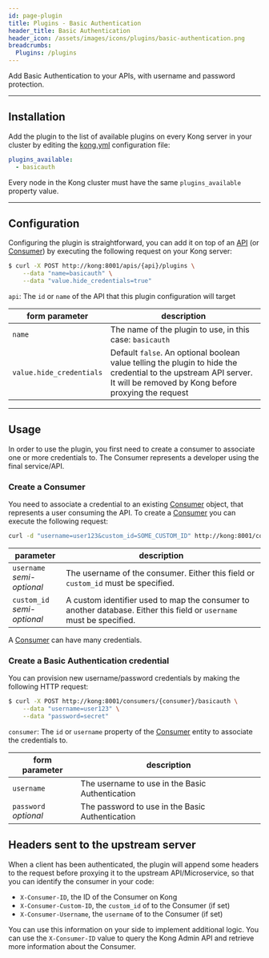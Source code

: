 ```yaml
---
id: page-plugin
title: Plugins - Basic Authentication
header_title: Basic Authentication
header_icon: /assets/images/icons/plugins/basic-authentication.png
breadcrumbs:
  Plugins: /plugins
---
```


Add Basic Authentication to your APIs, with username and password protection.

---

## Installation

Add the plugin to the list of available plugins on every Kong server in your cluster by editing the [kong.yml][configuration] configuration file:

```yaml
plugins_available:
  - basicauth
```

Every node in the Kong cluster must have the same `plugins_available` property value.

---

## Configuration

Configuring the plugin is straightforward, you can add it on top of an [API][api-object] (or [Consumer][consumer-object]) by executing the following request on your Kong server:

```bash
$ curl -X POST http://kong:8001/apis/{api}/plugins \
    --data "name=basicauth" \
    --data "value.hide_credentials=true"
```

`api`: The `id` or `name` of the API that this plugin configuration will target

form parameter               | description
 ---                         | ---
`name`                       | The name of the plugin to use, in this case: `basicauth`
`value.hide_credentials`     | Default `false`. An optional boolean value telling the plugin to hide the credential to the upstream API server. It will be removed by Kong before proxying the request

---

## Usage

In order to use the plugin, you first need to create a consumer to associate one or more credentials to. The Consumer represents a developer using the final service/API.

### Create a Consumer

You need to associate a credential to an existing [Consumer][consumer-object] object, that represents a user consuming the API. To create a [Consumer][consumer-object] you can execute the following request:

```bash
curl -d "username=user123&custom_id=SOME_CUSTOM_ID" http://kong:8001/consumers/
```

parameter                       | description
 ---                            | ---
`username`<br>*semi-optional*   | The username of the consumer. Either this field or `custom_id` must be specified.
`custom_id`<br>*semi-optional*  | A custom identifier used to map the consumer to another database. Either this field or `username` must be specified.

A [Consumer][consumer-object] can have many credentials.

### Create a Basic Authentication credential

You can provision new username/password credentials by making the following HTTP request:

```bash
$ curl -X POST http://kong:8001/consumers/{consumer}/basicauth \
    --data "username=user123" \
    --data "password=secret"
```

`consumer`: The `id` or `username` property of the [Consumer][consumer-object] entity to associate the credentials to.

form parameter             | description
 ---                       | ---
`username`                 | The username to use in the Basic Authentication
`password`<br>*optional*   | The password to use in the Basic Authentication

## Headers sent to the upstream server

When a client has been authenticated, the plugin will append some headers to the request before proxying it to the upstream API/Microservice, so that you can identify the consumer in your code:

* `X-Consumer-ID`, the ID of the Consumer on Kong
* `X-Consumer-Custom-ID`, the `custom_id` of to the Consumer (if set)
* `X-Consumer-Username`, the `username` of to the Consumer (if set)

You can use this information on your side to implement additional logic. You can use the `X-Consumer-ID` value to query the Kong Admin API and retrieve more information about the Consumer.

[api-object]: /docs/{{site.data.kong_latest.version}}/admin-api/#api-object
[configuration]: /docs/{{site.data.kong_latest.version}}/configuration
[consumer-object]: /docs/{{site.data.kong_latest.version}}/admin-api/#consumer-object
[faq-authentication]: /docs/{{site.data.kong_latest.version}}/faq/#how-can-i-add-an-authentication-layer-on-a-microservice/api?
